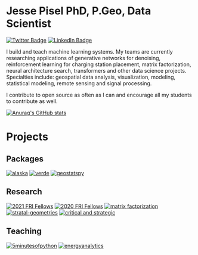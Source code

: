 # Jesse Pisel PhD, P.Geo, Data Scientist
[![Twitter Badge](https://img.shields.io/twitter/follow/geologyjesse?color=9cf&logo=Twitter&logoColor=white&style=for-the-badge)](https://twitter.com/geologyjesse)
[![LinkedIn Badge](https://img.shields.io/badge/Connect-LinkedIn-blue?style=for-the-badge&logo=LinkedIn&logoColor=white&color=9cf)](https://www.linkedin.com/in/jesse-pisel-70519430/)

I build and teach machine learning systems. My teams are currently researching applications of generative networks for denoising, reinforcement learning for charging station placement, matrix factorization, neural architecture search, transformers and other data science projects. Specialties include: geospatial data analysis, visualization, modeling, statistical modeling, remote sensing and signal processing.

I contribute to open source as often as I can and encourage all my students to contribute as well.

[![Anurag's GitHub stats](https://github-readme-stats.vercel.app/api?username=jessepisel)](https://github.com/anuraghazra/github-readme-stats)

# Projects
## Packages
[![alaska](https://github-readme-stats.vercel.app/api/pin/?username=FRI-Energy-Analytics&repo=alaska&show_owner=true)](https://github.com/FRI-Energy-Analytics/alaska)
[![verde](https://github-readme-stats.vercel.app/api/pin/?username=fatiando&repo=verde&show_owner=true)](https://github.com/fatiando/verde)
[![geostatspy](https://github-readme-stats.vercel.app/api/pin/?username=geostatsguy&repo=geostatspy&show_owner=true)](https://github.com/GeostatsGuy/geostatspy)

## Research
[![2021 FRI Fellows](https://github-readme-stats.vercel.app/api/pin/?username=FRI-Energy-Analytics&repo=2021_summer_fellows&show_owner=true)](https://github.com/FRI-Energy-Analytics/2021_summer_fellows)
[![2020 FRI Fellows](https://github-readme-stats.vercel.app/api/pin/?username=FRI-Energy-Analytics&repo=2020_summer_fellows&show_owner=true)](https://github.com/FRI-Energy-Analytics/2020_summer_fellows)
[![matrix factorization](https://github-readme-stats.vercel.app/api/pin/?username=jessepisel&repo=matrixfactorization&show_owner=true)](https://github.com/jessepisel/matrixfactorization)
[![stratal-geometries](https://github-readme-stats.vercel.app/api/pin/?username=jessepisel&repo=stratal-geometries&show_owner=true)](https://github.com/jessepisel/stratal-geometries)
[![critical and strategic](https://github-readme-stats.vercel.app/api/pin/?username=jessepisel&repo=criticalandstrategic&show_owner=true)](https://github.com/jessepisel/criticalandstrategic)

## Teaching
[![5minutesofpython](https://github-readme-stats.vercel.app/api/pin/?username=jessepisel&repo=5minutesofpython&show_owner=true)](https://github.com/jessepisel/5minutesofpython)
[![energyanalytics](https://github-readme-stats.vercel.app/api/pin/?username=FRI-Energy-Analytics&repo=energyanalytics&show_owner=true)](https://github.com/FRI-Energy-Analytics/energyanalytics)
